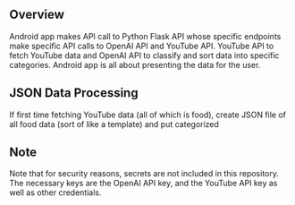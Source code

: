 ## Overview

Android app makes API call to Python Flask API whose specific endpoints make specific API calls to OpenAI API and YouTube API.
YouTube API to fetch YouTube data and OpenAI API to classify and sort data into specific categories.
Android app is all about presenting the data for the user. 

## JSON Data Processing

If first time fetching YouTube data (all of which is food), create JSON file of all food data (sort of like a template) and put categorized 

## Note 

Note that for security reasons, secrets are not included in this repository. The necessary keys are the OpenAI API key, and the 
YouTube API key as well as other credentials.